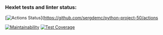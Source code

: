 ### Hexlet tests and linter status:
[![Actions Status](https://github.com/sergdemc/python-project-50/workflows/hexlet-check/badge.svg)](https://github.com/sergdemc/python-project-50/actions  

[![Maintainability](https://api.codeclimate.com/v1/badges/a02f849d700bf6f90346/maintainability)](https://codeclimate.com/github/sergdemc/python-project-50/maintainability)  [![Test Coverage](https://api.codeclimate.com/v1/badges/a02f849d700bf6f90346/test_coverage)](https://codeclimate.com/github/sergdemc/python-project-50/test_coverage)